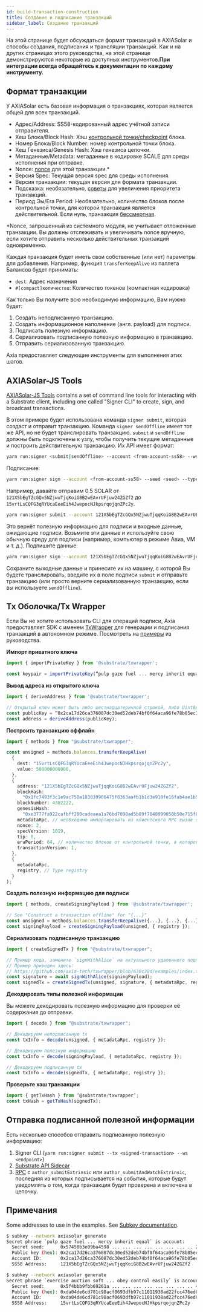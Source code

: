 ```yaml
---
id: build-transaction-construction
title: Создание и подписание транзакций
sidebar_label: Создание транзакций
---
```


На этой странице будет обсуждаться формат транзакций в AXIASolar и способы создания, подписания и трансляции транзакций. Как и на других страницах этого руководства, на этой странице демонстрируются некоторые из доступных инструментов.**При интеграции всегда обращайтесь к документации по каждому инструменту.**

## Формат транзакции

У AXIASolar есть базовая информация о транзакциях, которая является общей для всех транзакций.

- Адрес/Address: SS58-кодированный адрес учётной записи отправителя.
- Хеш Блока/Block Hash: Хэш [контрольной точки/checkpoint](build-protocol-info#transaction-mortality) блока.
- Номер Блока/Block Number: номер контрольной точки блока.
- Хеш Генезиса/Genesis Hash: Хэш генезиса цепочки.
- Метаданные/Metadata: метаданные в кодировке SCALE для среды исполнения при отправке.
- Nonce: [nonce](https://ru.wikipedia.org/wiki/Nonce) для этой транзакции.\*
- Версия Spec: Текущая версия spec для среды исполнения.
- Версия транзакции: текущая версия для формата транзакции.
- Подсказка: необязательно, [советы](build-protocol-info#fees) для увеличения приоритета транзакций.
- Период Эы/Era Period: Необязательно, количество блоков после контрольной точки, для которой транзакция является действительной. Если нуль, транзакция [бессмертная](build-protocol-info#transaction-mortality).

\*Nonce, запрошенный из системного модуля, не учитывает отложенные транзакции. Вы должны отслеживать и увеличивать nonce вручную, если хотите отправить несколько действительных транзакций одновременно.

Каждая транзакция будет иметь свои собственные (или нет) параметры для добавления. Например, функция `transferKeepAlive` из паллета Балансов будет принимать:

- `dest`: Адрес назначения
- `#[compact]количество`: Количество токенов (компактная кодировка)

Как только Вы получите всю необходимую информацию, Вам нужно будет:

1. Создать неподписанную транзакцию.
1. Создать информационное наполнение (англ. payload) для подписи.
1. Подписать полезную информацию.
1. Сериализовать подписанную полезную информацию в транзакцию.
1. Отправить сериализованную транзакцию.

Axia предоставляет следующие инструменты для выполнения этих шагов.

## AXIASolar-JS Tools

[AXIASolar-JS Tools](https://github.com/axiasolar-js/tools) contains a set of command line tools for interacting with a Substrate client, including one called "Signer CLI" to create, sign, and broadcast transactions.

В этом примере будет использована команда `signer submit`, которая создаст и отправит транзакцию. Команда `signer sendOffline` имеет тот же API, но не будет транслировать транзакцию. `submit` и `sendOffline` должны быть подключены к узлу, чтобы получить текущие метаданные и построить действительную транзакцию. Их API имеет формат:

```bash
yarn run:signer <submit|sendOffline> --account <from-account-ss58> --ws <endpoint> <module.method> [param1] [...] [paramX]
```

Подписание:

```bash
yarn run:signer sign --account <from-account-ss58> --seed <seed> --type <sr25519|ed25519> <payload>
```

Например, давайте отправим 0.5 SOLAR от `121X5bEgTZcGQx5NZjwuTjqKoiG8B2wEAvrUFjuw24ZGZf2` до `15vrtLsCQFG3qRYUcaEeeEih4JwepocNJkpsrqojqnZPc2y`.

```bash
yarn run:signer submit --account 121X5bEgTZcGQx5NZjwuTjqqKoiG8B2wEAvrUFjuw24ZGZf2 --ws ws://127.0.0.1:9944 balances.transferKeepAlive 15vrtLsCQFG3qRYUcaEeeEih4JwepocNJHkpsrqojqnZPc2y 500000000000
```

Это вернёт полезную информацию для подписи и входные данные, ожидающие подписи. Возьмите эти данные и используйте свою обычную среду для подписи (например, компьютер в режиме Авиа, VM и т. д.). Подпишите данные:

```bash
yarn run:signer sign --account 121X5bEgTZcGQx5NZjwuTjqqKoiG8B2wEAvrUFjuw24ZGZf2 --seed "pulp gaze fuel ... mercy inherit equal" --type sr25519 0x040300ff4a83f1...a8239139ff3ff7c3f6
```

Сохраните выходные данные и принесите их на машину, с которой Вы будете транслировать, введите их в поле подписи `submit` и отправьте транзакцию (или просто верните сериализованную транзакцию, если вы используете `sendOffline`).

## Tx Оболочка/Tx Wrapper

Если Вы не хотите использовать CLI для операций подписи, Axia предоставляет SDK с именем [TxWrapper](https://github.com/axia-tech/txwrapper) для генерации и подписания транзакций в автономном режиме. Посмотреть на [примеры](https://github.com/axia-tech/txwrapper/tree/master/examples) из руководства.

**Импорт приватного ключа**

```ts
import { importPrivateKey } from '@substrate/txwrapper';

const keypair = importPrivateKey(“pulp gaze fuel ... mercy inherit equal”);
```

**Вывод адреса из открытого ключа**

```ts
import { deriveAddress } from '@substrate/txwrapper';

// Открытый ключ может быть либо шестнадцатеричной строкой, либо Uint8Array
const publicKey = “0x2ca17d26ca376087dc30ed52deb74bf0f64aca96fe78b05ec3e720a72adb1235”;
const address = deriveAddress(publicKey);
```

**Построить транзакцию оффлайн**

```ts
import { methods } from "@substrate/txwrapper";

const unsigned = methods.balances.transferKeepAlive(
  {
    dest: "15vrtLsCQFG3qRYUcaEeeEih4JwepocNJHkpsrqojqnZPc2y",
    value: 500000000000,
  },
  {
    address: "121X5bEgTZcGQx5NZjwuTjqqKoiG8B2wEAvrUFjuw24ZGZf2",
    blockHash:
      "0x1fc7493f3c1e9ac758a183839906475f8363aafb1b1d3e910fe16fab4ae1b582",
    blockNumber: 4302222,
    genesisHash:
      "0xe3777fa922cafbff200cadeaea1a76bd7898ad5b89f7848999058b50e715f636",
    metadataRpc, // необходимо импортировать из клиентского RPC вызов state_getMetadata
    nonce: 2,
    specVersion: 1019,
    tip: 0,
    eraPeriod: 64, // количество блоков от контрольной точки, в которой транзакция является действительной
    transactionVersion: 1,
  },
  {
    metadataRpc,
    registry, // Type registry
  }
);
```

**Создать полезную информацию для подписи**

```ts
import { methods, createSigningPayload } from '@substrate/txwrapper';

// See "Construct a transaction offline" for "{...}"
const unsigned = methods.balances.transferKeepAlive({...}, {...}, {...});
const signingPayload = createSigningPayload(unsigned, { registry });
```

**Сериализовать подписанную транзакцию**

```ts
import { createSignedTx } from "@substrate/txwrapper";

// Пример кода, замените `signWithAlice` на актуального удаленного подписанта.
// Пример приведен здесь:
// https://github.com/axia-tech/txwrapper/blob/630c38d/examples/index.ts#L50-L68
const signature = await signWithAlice(signingPayload);
const signedTx = createSignedTx(unsigned, signature, { metadataRpc, registry });
```

**Декодировать типы полезной информации**

Вы можете декодировать полезную информацию для проверки её содержания до отправки.

```ts
import { decode } from "@substrate/txwrapper";

// Декодируем неподписанную tx
const txInfo = decode(unsigned, { metadataRpc, registry });

// Декодируем полезную информацию
const txInfo = decode(signingPayload, { metadataRpc, registry });

// Декодируем подписанную tx
const txInfo = decode(signedTx, { metadataRpc, registry });
```

**Проверьте хэш транзакции**

```ts
import { getTxHash } from ‘@substrate/txwrapper’;
const txHash = getTxHash(signedTx);
```

## Отправка подписанной полезной информации

Есть несколько способов отправить подписанную полезную информацию:

1. Signer CLI (`yarn run:signer submit --tx <signed-transaction> --ws <endpoint>`)
1. [Substrate API Sidecar](build-node-interaction#substrate-api-sidecar)
1. [RPC](build-node-interaction#axiasolar-rpc) с `author_submitExtrinsic` или `author_submitAndWatchExtrinsic`, последняя из которых подписывается на события, которые будут уведомлять о том, когда транзакция будет проверена и включена в цепочку.

## Примечания

Some addresses to use in the examples. See [Subkey documentation](https://substrate.dev/docs/en/knowledgebase/integrate/subkey).

```bash
$ subkey --network axiasolar generate
Secret phrase `pulp gaze fuel ... mercy inherit equal` is account:
  Secret seed:      0x57450b3e09ba4598 ... ... ... ... ... ... ... .. 219756eeba80bb16
  Public key (hex): 0x2ca17d26ca376087dc30ed52deb74bf0f64aca96fe78b05ec3e720a72adb1235
  Account ID:       0x2ca17d26ca376087dc30ed52deb74bf0f64aca96fe78b05ec3e720a72adb1235
  SS58 Address:     121X5bEgTZcGQx5NZjwuTjqqKoiG8B2wEAvrUFjuw24ZGZf2

$ subkey --network axiasolar generate
Secret phrase `exercise auction soft ... obey control easily` is account:
  Secret seed:      0x5f4bbb9fbb69261a ... ... ... ... ... ... ... .. 4691ed7d1130fbbd
  Public key (hex): 0xda04de6cd781c98acf0693dfb97c11011938ad22fcc476ed0089ac5aec3fe243
  Account ID:       0xda04de6cd781c98acf0693dfb97c11011938ad22fcc476ed0089ac5aec3fe243
  SS58 Address:     15vrtLsCQFG3qRYUcaEeeEih4JwepocNJHkpsrqojqnZPc2y
```
